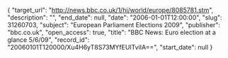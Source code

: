 {
  "target_url": "http://news.bbc.co.uk/1/hi/world/europe/8085781.stm", 
  "description": "", 
  "end_date": null, 
  "date": "2006-01-01T12:00:00", 
  "slug": 31260703, 
  "subject": "European Parliament Elections 2009", 
  "publisher": "bbc.co.uk", 
  "open_access": true, 
  "title": "BBC News: Euro election at a glance 5/6/09", 
  "record_id": "20060101T120000/Xu4H6yT8S73MYfEUlTviIA==", 
  "start_date": null
}

